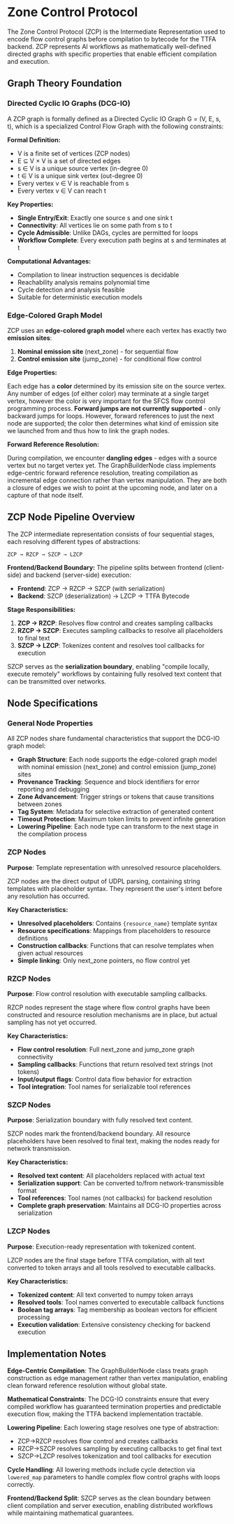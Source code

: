 # Zone Control Protocol

The Zone Control Protocol (ZCP) is the Intermediate Representation used to encode flow control graphs before compilation to bytecode for the TTFA backend. ZCP represents AI workflows as mathematically well-defined directed graphs with specific properties that enable efficient compilation and execution.

## Graph Theory Foundation

### Directed Cyclic IO Graphs (DCG-IO)

A ZCP graph is formally defined as a Directed Cyclic IO Graph G = (V, E, s, t), which is a specialized Control Flow Graph with the following constraints:

**Formal Definition:**
* V is a finite set of vertices (ZCP nodes)
* E ⊆ V × V is a set of directed edges  
* s ∈ V is a unique source vertex (in-degree 0)
* t ∈ V is a unique sink vertex (out-degree 0)
* Every vertex v ∈ V is reachable from s
* Every vertex v ∈ V can reach t

**Key Properties:**
* **Single Entry/Exit**: Exactly one source s and one sink t
* **Connectivity**: All vertices lie on some path from s to t
* **Cycle Admissible**: Unlike DAGs, cycles are permitted for loops
* **Workflow Complete**: Every execution path begins at s and terminates at t

**Computational Advantages:**
* Compilation to linear instruction sequences is decidable
* Reachability analysis remains polynomial time
* Cycle detection and analysis feasible
* Suitable for deterministic execution models

### Edge-Colored Graph Model

ZCP uses an **edge-colored graph model** where each vertex has exactly two **emission sites**:

1. **Nominal emission site** (next_zone) - for sequential flow
2. **Control emission site** (jump_zone) - for conditional flow control

**Edge Properties:**

Each edge has a **color** determined by its emission site on the source vertex. Any number of edges (of either color) may terminate at a single target vertex, however the color is very important for the SFCS flow control programming process. **Forward jumps are not currently supported** - only backward jumps for loops. However, forward references to just the next node are supported; the color then determines what kind of emission site we launched from and thus how to link the graph nodes.

**Forward Reference Resolution:**

During compilation, we encounter **dangling edges** - edges with a source vertex but no target vertex yet. The GraphBuilderNode class implements edge-centric forward reference resolution, treating compilation as incremental edge connection rather than vertex manipulation. They are both a closure of edges we wish to point at the upcoming node, and later on a capture of that node itself.

## ZCP Node Pipeline Overview

The ZCP intermediate representation consists of four sequential stages, each resolving different types of abstractions:

```
ZCP → RZCP → SZCP → LZCP
```

**Frontend/Backend Boundary:**
The pipeline splits between frontend (client-side) and backend (server-side) execution:

* **Frontend**: ZCP → RZCP → SZCP (with serialization)
* **Backend**: SZCP (deserialization) → LZCP → TTFA Bytecode

**Stage Responsibilities:**
1. **ZCP → RZCP**: Resolves flow control and creates sampling callbacks
2. **RZCP → SZCP**: Executes sampling callbacks to resolve all placeholders to final text
3. **SZCP → LZCP**: Tokenizes content and resolves tool callbacks for execution

SZCP serves as the **serialization boundary**, enabling "compile locally, execute remotely" workflows by containing fully resolved text content that can be transmitted over networks.

## Node Specifications

### General Node Properties

All ZCP nodes share fundamental characteristics that support the DCG-IO graph model:

* **Graph Structure**: Each node supports the edge-colored graph model with nominal emission (next_zone) and control emission (jump_zone) sites
* **Provenance Tracking**: Sequence and block identifiers for error reporting and debugging
* **Zone Advancement**: Trigger strings or tokens that cause transitions between zones
* **Tag System**: Metadata for selective extraction of generated content
* **Timeout Protection**: Maximum token limits to prevent infinite generation
* **Lowering Pipeline**: Each node type can transform to the next stage in the compilation process

### ZCP Nodes

**Purpose**: Template representation with unresolved resource placeholders.

ZCP nodes are the direct output of UDPL parsing, containing string templates with placeholder syntax. They represent the user's intent before any resolution has occurred.

**Key Characteristics:**
* **Unresolved placeholders**: Contains `{resource_name}` template syntax
* **Resource specifications**: Mappings from placeholders to resource definitions
* **Construction callbacks**: Functions that can resolve templates when given actual resources
* **Simple linking**: Only next_zone pointers, no flow control yet

### RZCP Nodes  

**Purpose**: Flow control resolution with executable sampling callbacks.

RZCP nodes represent the stage where flow control graphs have been constructed and resource resolution mechanisms are in place, but actual sampling has not yet occurred.

**Key Characteristics:**
* **Flow control resolution**: Full next_zone and jump_zone graph connectivity
* **Sampling callbacks**: Functions that return resolved text strings (not tokens)
* **Input/output flags**: Control data flow behavior for extraction
* **Tool integration**: Tool names for serializable tool references

### SZCP Nodes

**Purpose**: Serialization boundary with fully resolved text content.

SZCP nodes mark the frontend/backend boundary. All resource placeholders have been resolved to final text, making the nodes ready for network transmission.

**Key Characteristics:**
* **Resolved text content**: All placeholders replaced with actual text
* **Serialization support**: Can be converted to/from network-transmissible format
* **Tool references**: Tool names (not callbacks) for backend resolution
* **Complete graph preservation**: Maintains all DCG-IO properties across serialization

### LZCP Nodes

**Purpose**: Execution-ready representation with tokenized content.

LZCP nodes are the final stage before TTFA compilation, with all text converted to token arrays and all tools resolved to executable callbacks.

**Key Characteristics:**
* **Tokenized content**: All text converted to numpy token arrays
* **Resolved tools**: Tool names converted to executable callback functions
* **Boolean tag arrays**: Tag membership as boolean vectors for efficient processing
* **Execution validation**: Extensive consistency checking for backend execution

## Implementation Notes

**Edge-Centric Compilation**: The GraphBuilderNode class treats graph construction as edge management rather than vertex manipulation, enabling clean forward reference resolution without global state.

**Mathematical Constraints**: The DCG-IO constraints ensure that every compiled workflow has guaranteed termination properties and predictable execution flow, making the TTFA backend implementation tractable.

**Lowering Pipeline**: Each lowering stage resolves one type of abstraction:
* ZCP→RZCP resolves flow control and creates callbacks
* RZCP→SZCP resolves sampling by executing callbacks to get final text
* SZCP→LZCP resolves tokenization and tool callbacks for execution

**Cycle Handling**: All lowering methods include cycle detection via `lowered_map` parameters to handle complex flow control graphs with loops correctly.

**Frontend/Backend Split**: SZCP serves as the clean boundary between client compilation and server execution, enabling distributed workflows while maintaining mathematical guarantees.